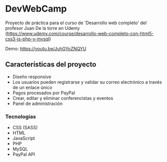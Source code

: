 # DevWebCamp

Proyecto de práctica para el curso de 'Desarrollo web completo' del profesor Juan De la torre en Udemy (https://www.udemy.com/course/desarrollo-web-completo-con-html5-css3-js-php-y-mysql)

Demo: https://youtu.be/JuhGYoZNQYU

## Características del proyecto
* Diseño responsive
* Los usuarios pueden registrarse y validar su correo electrónico a través de un enlace único
* Pagos procesados por PayPal
* Crear, editar y eliminar conferencistas y eventos
* Panel de administración

### Tecnologías

- CSS (SASS)
- HTML
- JavaScript
- PHP
- MySQL
- PayPal API
